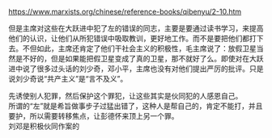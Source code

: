 https://www.marxists.org/chinese/reference-books/qibenyu/2-10.htm

但是主席对这些在大跃进中犯了左的错误的同志，主要是要通过读书学习，来提高他们的认识，让他们从所犯错误中吸取教训，更好地工作。而不是要把他们都打下去。不但如此，主席还肯定了他们干社会主义的积极性，毛主席说了：放假卫星当然是不好的，但是如果能把假卫星变成了真的卫星，那不就好了么。即使对在大跃进中说了很多过头话的刘少奇，邓小平，主席也没有对他们提出严厉的批评。只是说刘少奇说“共产主义”是“言不及义”。

先诱使别人犯罪，然后保护这个罪犯，让这些其实是伙同犯的人感恩自己。  
所谓的“左”就是希旨做事步子过猛出错了，这种人是帮自己的，肯定不能打，并且要护，所以需要转移焦点，让彭德怀来顶上另一个罪。  
刘邓是积极伙同作案的  